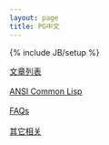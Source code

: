 ```yaml
---
layout: page
title: PG中文
---
```

{% include JB/setup %}

<a href="{{ BASE_PATH }}/lists.html">文章列表</a>
<br/>
<br/>
<a href="{{ BASE_PATH }}/acl.html">ANSI Common Lisp</a>
<br/>
<br/>
<a href="{{ BASE_PATH }}/faq.html">FAQs</a>
<br/>
<br/>
<a href="{{ BASE_PATH }}/relate.html">其它相关</a>
<br/>
<br/>
